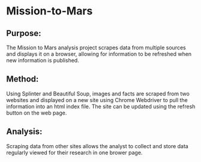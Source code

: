 # Mission-to-Mars

## Purpose: 
The Mission to Mars analysis project scrapes data from multiple sources and displays it on a browser, allowing for information to be refreshed when new information is published. 

## Method: 
Using Splinter and Beautiful Soup, images and facts are scraped from two websites and displayed on a new site using Chrome Webdriver to pull the information into an html index file. The site can be updated using the refresh button on the web page. 

## Analysis: 
Scraping data from other sites allows the analyst to collect and store data regularly viewed for their research in one brower page. 

